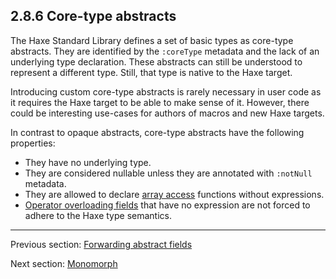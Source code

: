 ## 2.8.6 Core-type abstracts

The Haxe Standard Library defines a set of basic types as core-type abstracts. They are identified by the `:coreType` metadata and the lack of an underlying type declaration. These abstracts can still be understood to represent a different type. Still, that type is native to the Haxe target. 

Introducing custom core-type abstracts is rarely necessary in user code as it requires the Haxe target to be able to make sense of it. However, there could be interesting use-cases for authors of macros and new Haxe targets.

In contrast to opaque abstracts, core-type abstracts have the following properties:

* They have no underlying type.
* They are considered nullable unless they are annotated with `:notNull` metadata.
* They are allowed to declare [array access](types-abstract-array-access.md) functions without expressions.
* [Operator overloading fields](types-abstract-operator-overloading.md) that have no expression are not forced to adhere to the Haxe type semantics.

---

Previous section: [Forwarding abstract fields](types-abstract-forward.md)

Next section: [Monomorph](types-monomorph.md)